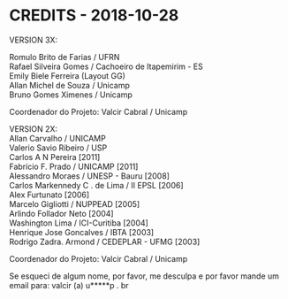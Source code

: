 CREDITS - 2018-10-28
====================
VERSION 3X:   

   Romulo Brito de Farias / UFRN  
   Rafael Silveira Gomes / Cachoeiro de Itapemirim - ES  
   Emily Biele Ferreira (Layout GG)  
   Allan Michel de Souza / Unicamp  
   Bruno Gomes Ximenes / Unicamp   
   
   Coordenador do Projeto: Valcir Cabral / Unicamp   
 

VERSION 2X:   
   Allan Carvalho / UNICAMP   
   Valerio Savio Ribeiro / USP    
   Carlos A N Pereira [2011]    
   Fabrício F. Prado / UNICAMP [2011]    
   Alessandro Moraes / UNESP - Bauru [2008]    
   Carlos Markennedy C . de Lima / II EPSL [2006]    
   Alex Furtunato [2006]    
   Marcelo Gigliotti / NUPPEAD [2005]   
   Arlindo Follador Neto [2004]   
   Washington Lima / ICI-Curitiba [2004]   
   Henrique Jose Goncalves / IBTA [2003]   
   Rodrigo Zadra. Armond / CEDEPLAR - UFMG [2003]   

   Coordenador do Projeto: Valcir Cabral / Unicamp

Se esqueci de algum nome, por favor, me desculpa e por favor mande um email para: valcir (a) u*****p . br
